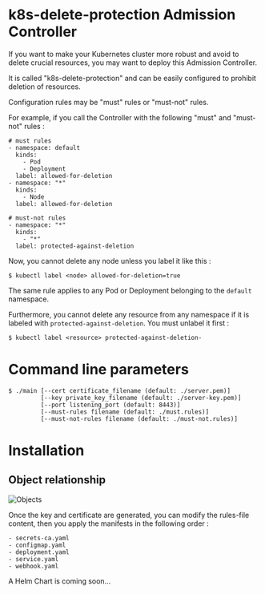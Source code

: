 # k8s-delete-protection Admission Controller

If you want to make your Kubernetes cluster more robust and avoid to delete 
crucial resources, you may want to deploy this Admission Controller.

It is called "k8s-delete-protection" and can be easily configured to
prohibit deletion of resources.

Configuration rules may be "must" rules or "must-not" rules.

For example, if you call the Controller with the following "must" and "must-not" rules :

```
# must rules
- namespace: default
  kinds:
    - Pod
    - Deployment
  label: allowed-for-deletion
- namespace: "*"
  kinds:
    - Node
  label: allowed-for-deletion
```

```
# must-not rules
- namespace: "*"
  kinds:
    - "*"
  label: protected-against-deletion
```

Now, you cannot delete any node unless you label it like this :

`$ kubectl label <node> allowed-for-deletion=true`

The same rule applies to any Pod or Deployment belonging to the `default` namespace.

Furthermore, you cannot delete any resource from any namespace if it is labeled with `protected-against-deletion`.
You must unlabel it first :

`$ kubectl label <resource> protected-against-deletion-`

# Command line parameters

```
$ ./main [--cert certificate_filename (default: ./server.pem)]
         [--key private_key_filename (default: ./server-key.pem)]
         [--port listening_port (default: 8443)]
         [--must-rules filename (default: ./must.rules)]
         [--must-not-rules filename (default: ./must-not.rules)]
```

# Installation
## Object relationship
![Objects](https://user-images.githubusercontent.com/14954414/157268992-211a550c-8b82-4dac-b382-aca9f44b7bf6.jpg)

Once the key and certificate are generated, you can modify the rules-file content, then you apply the manifests in the following order :
```
- secrets-ca.yaml
- configmap.yaml
- deployment.yaml
- service.yaml
- webhook.yaml
```

A Helm Chart is coming soon...
